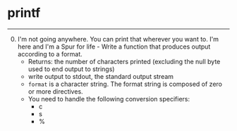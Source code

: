 # printf
***
0. I'm not going anywhere. You can print that wherever you want to. I'm here and I'm a Spur for life - Write a function that produces output according to a format.
    * Returns: the number of characters printed (excluding the null byte used to end output to strings)
    * write output to stdout, the standard output stream
    * `format` is a character string. The format string is composed of zero or more directives. 
    * You need to handle the following conversion specifiers:
        * c
        * s
        * %
